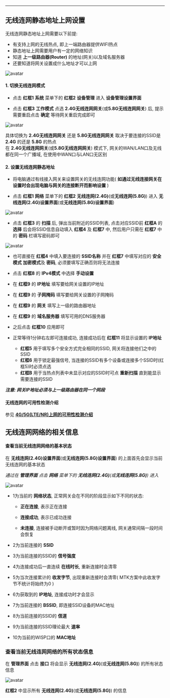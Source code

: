 ***

## 无线连网静态地址上网设置

无线连网静态地址上网需要以下前提:

- 有支持上网的无线热点, 即上一端路由器提供WIFI热点   
- 静态地址上网需要用户有一定的网络知识  
- 知道 **上一级路由器(Router)** 的地址(网关)以及域名服务器   
- 还要知道将网关设置成什么地址才可以上网

![avatar](./wisp_dhcp.jpg) 


#### 1. 切换无线连网模式

- 点击 **红框1** **系统** 菜单下的 **红框2** **设备管理** 进入 **设备管理设置界面**   

- 点击 **红框3** **工作模式** 点选 **2.4G无线连网网关**(或**5.8G无线连网网关**) 后, 提示需要重启点击 **确定** 等待网关重启完成即可   

![avatar](./wisp_mode_cn.png) 

具体切换为 **2.4G无线连网网关** 还是 **5.8G无线连网网关** 取决于要连接的SSID是 **2.4G** 的还是 **5.8G** 的热点    
在 **2.4G无线连网网关**(或**5.8G无线连网网关**) 模式下, 网关的WAN/LAN口及无线都在同一个广播域, 在使用中WAN口与LAN口无区别    


#### 2. 设置无线连网静态地址

- 将电脑通过有线接入网关来设置网关的无线连网功能( **如通过无线连接网关在设置时会出现电脑与网关的连接断开而影响设置** )    

- 点击 **红框1** **网络** 菜单下的 **红框2** **无线连网(2.4G)**(或**无线连网(5.8G)**) 进入 **无线连网(2.4G)设置界面**(或**无线连网(5.8G)设置界面**)

![avatar](./wisp_static_cn.jpg) 

- 点击 **红框3** 的 **扫描** 后, 弹出当前附近的SSID列表, 点击对应SSID前 **红框A** 的 **选择** 后会将SSID信息自动填入 **红框4** 及 **红框7** 中, 然后用户只需在 **红框7** 中的 **密码** 栏填写密码即可

![avatar](./wisp_dhcp_scan_cn.jpg) 

- 也可直接在 **红框4** 中填入要连接的 **SSID名称** 并在 **红框7** 中填写对应的 **安全模式** **加密模式**及 **密码**, 必须要填写正确否则将无法连接   

- 点击 **红框8** 的 **IPv4模式** 中选择 **手动设置**

- 在 **红框9** 的 **IP地址** 填写要给网关设置的IP地址

- 在 **红框9** 的 **子网掩码** 填写要给网关设置的子网掩码

- 在 **红框9** 的 **网关** 填写上一级的路由器地址

- 在 **红框9** 的 **域名服务器** 填写可用的DNS服务器

- 之后点击 **红框10** 应用即可

- 正常等待1分钟右左即可连接成功, 连接成功后在 **红框11** 将显示设置的 **IP地址**   

    - **红框5** 用于填写多个安全方式完全相同的SSID, 网关将连接他们之中的SSID   
    - **红框6** 用于锁定最强信号, 当连接的SSID有多个设备或连接多个SSID时(红框5)时必须点选   
    - **红框B** 用于当热点列表中未显示对应的SSID时可点 **重新扫描** 直到能显示需要连接的SSID   

***注意: 网关IP地址必须与上一级路由器在同一个网段***

#### 无线连网的可用性检测介绍

参见 **[4G/5G(LTE/NR)上网的可用性检测介绍](../lte/lte_apn_cn.md#4g5gltenr上网的可用性检测介绍为了ltenr网络的可靠性必须阅读)**



## 无线连网网络的相关信息

#### 查看当前无线连网网络的基本状态

在 **无线连网(2.4G)设置界面**(或**无线连网(5.8G)设置界面**) 的上面首先会显示当前无线连网的基本状态

*通过在 **管理界面** 点击 **网络** 菜单下的 **无线连网(2.4G)**(或**无线连网(5.8G)**) 进入*

![avatar](./wisp_status_cn.jpg) 

- 1为当前的 **网络状态**, 正常网关会在不同的阶段显示如下不同的状态:

    - **正在连接**, 表示正在连接

    - **连接成功**, 表示已成功连接

    - **未连接**, 连接被手动断开或暂时因为网络问题离线, 网关通常间隔一段时间会恢复

- 2为当前连接的 **SSID**

- 3为当前连接的SSID的 **信号强度**

- 4为连接成功后一直连续 **在线时长**, 重新连接时会清零

- 5为当次连接累计的 **收发字节**, 出现重新连接时会清零( MTK方案中此收发字节不统计将始终为0 )

- 6为获取到的 **IP地址**, 连接成功时才会显示

- 7为当前连接的 **BSSID**, 即连接SSID设备的MAC地址

- 8为当前连接的SSID的 **信道**

- 9为当前连接的SSID理论最大 **速率**

- 10为当前的WISP口的 **MAC地址**


### 查看当前无线连网网络的所有状态信息

在 **管理界面** 点击 **接口** 将会显示 **无线连网(2.4G)**(或**无线连网(5.8G)**) 的所有状态信息

![avatar](./wisp_interface_cn.jpg) 

**红框2** 中显示所有 **无线连网(2.4G)**(或**无线连网(5.8G)**) 的信息   
